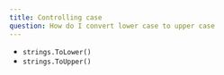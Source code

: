 ```yaml
---
title: Controlling case
question: How do I convert lower case to upper case
---
```


- `strings.ToLower()`
- `strings.ToUpper()`

